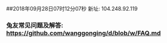 ##2018年09月28日07时12分07秒 新址: 104.248.92.119
### 兔友常见问题及解答: https://github.com/wanggonging/d/blob/w/FAQ.md
